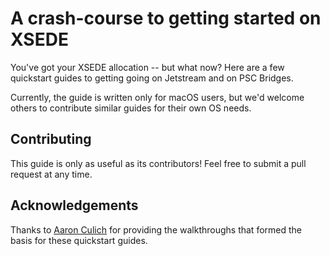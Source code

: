 # A crash-course to getting started on XSEDE

You've got your XSEDE allocation -- but what now? Here are a few quickstart guides to getting going on Jetstream and on PSC Bridges.

Currently, the guide is written only for macOS users, but we'd welcome others to contribute similar guides for their own OS needs.

## Contributing

This guide is only as useful as its contributors! Feel free to submit a pull request at any time.

## Acknowledgements

Thanks to [Aaron Culich](https://github.com/aculich) for providing the walkthroughs that formed the basis for these quickstart guides.
